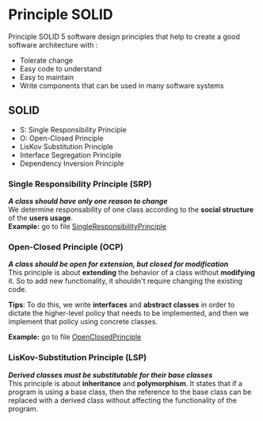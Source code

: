 # Principle SOLID
Principle SOLID 5 software design principles that help to create a good software architecture with :
- Tolerate change
- Easy code to understand
- Easy to maintain
- Write components that can be used in many software systems

## SOLID
- S: Single Responsibility Principle
- O: Open-Closed Principle
- LisKov Substitution Principle
- Interface Segregation Principle
- Dependency Inversion Principle

### Single Responsibility Principle (SRP)
***A class should have only one reason to change*** \
We determine responsability of one class according to the **social structure** of the **users usage**. \
**Example:** go to file [SingleResponsibilityPrinciple](./04x01_SRP)

### Open-Closed Principle (OCP)
***A class should be open for extension, but closed for modification*** \
This principle is about **extending** the behavior of a class without **modifying** it. So to add new functionality, it shouldn't require changing the existing code.

**Tips**: To do this, we write **interfaces** and **abstract classes** in order to dictate the higher-level policy that needs to be implemented, and then we implement that policy using concrete classes.

**Example:** go to file [OpenClosedPrinciple](./04x02_OCP)

### LisKov-Substitution Principle (LSP)
***Derived classes must be substitutable for their base classes*** \
This principle is about **inheritance** and **polymorphism**. It states that if a program is using a base class, then the reference to the base class can be replaced with a derived class without affecting the functionality of the program.

